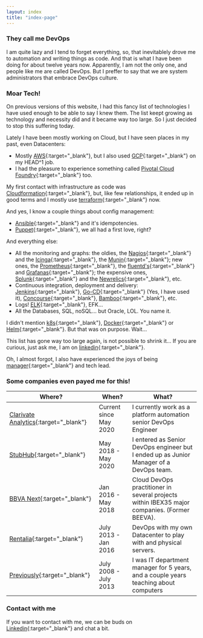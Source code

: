 ```yaml
---
layout: index
title: "index-page"
---
```


### They call me DevOps

I am quite lazy and I tend to forget everything, so, that inevitablely drove me to automation and writing things as code. And that is what I have been doing for about twelve years now. Apparently, I am not the only one, and people like me are called DevOps. But I preffer to say that we are system administrators that embrace DevOps culture.

### Moar Tech!

On previous versions of this website, I had this fancy list of technologies I have used enough to be able to say I knew them. The list keept growing as technology and necessity did and it became way too large. So I just decided to stop this suffering today.

Lately I have been mostly working on Cloud, but I have seen places in my past, even Datacenters:

- Mostly [AWS](https://aws.amazon.com/){:target="_blank"}, but I also used [GCP](https://cloud.google.com/){:target="_blank"} on my HEAD^1 job.
- I had the pleasure to experience something called [Pivotal Cloud Foundry](https://run.pivotal.io/){:target="_blank"} too.

My first contact with infrastructure as code was [Cloudformation](https://aws.amazon.com/cloudformation){:target="_blank"}, but, like few relationships, it ended up in good terms and I mostly use [terraform](https://www.terraform.io/){:target="_blank"} now.

And yes, I know a couple things about config management:

- [Ansible](https://www.ansible.com/){:target="_blank"} and it's idempotencies.
- [Puppet](https://puppet.com/){:target="_blank"}, we all had a first love, right?

And everything else:

- All the monitoring and graphs: the oldies, the [Nagios](https://www.nagios.com/){:target="_blank"} and the [Icinga](https://icinga.com/){:target="_blank"}, the [Munin](http://munin-monitoring.org/){:target="_blank"}; new ones, the [Prometheus](https://prometheus.io/){:target="_blank"}, the [fluentd's](https://www.fluentd.org/){:target="_blank"} and [Grafanas](https://grafana.com/){:target="_blank"}; the expensive ones, [Splunk](https://www.splunk.com/){:target="_blank"} and the [Newrelics](https://newrelic.com/){:target="_blank"}, etc.
- Continuous integration, deployment and delivery: [Jenkins](https://www.jenkins.io/){:target="_blank"}, [Go-CD](https://www.gocd.org/){:target="_blank"} (Yes, I have used it), [Concourse](https://concourse-ci.org/){:target="_blank"}, [Bamboo](https://www.atlassian.com/software/bamboo){:target="_blank"}, etc.
- Logs! [ELK](https://www.elastic.co/es/what-is/elk-stack){:target="_blank"}, EFK...
- All the Databases, SQL, noSQL... but Oracle, LOL. You name it.

I didn't mention [k8s](https://kubernetes.io/){:target="_blank"}, [Docker](https://www.docker.com/){:target="_blank"} or [Helm](https://helm.sh/){:target="_blank"}. But that was on purpose. Wait...

This list has gone way too large again, is not possible to shrink it... If you are curious, just ask me, I am on [linkedin](https://www.linkedin.com/in/eltioemil){:target="_blank"}.

Oh, I almost forgot, I also have experienced the joys of being [manager](./assets/Douglas_Reynholm.jpg){:target="_blank"} and tech lead.

### Some companies even payed me for this!

| Where?                                                               | When?                  | What?                                                                                        |
| -------------------------------------------------------------------- | ---------------------- | -------------------------------------------------------------------------------------------- |
| [Clarivate Analytics](https://clarivate.com/){:target="_blank"}     | Current since May 2020 | I currently work as a platform automation senior DevOps Engineer                             |
| [StubHub](https://www.stubhub.com/){:target="_blank"}               | May 2018 - May 2020    | I entered as Senior DevOps engineer but I ended up as Junior Manager of a DevOps team.       |
| [BBVA Next](https://www.bbvanexttechnologies.com){:target="_blank"} | Jan 2016 - May 2018    | Cloud DevOps practitioner in several projects within IBEX35 major companies. (Former BEEVA). |
| [Rentalia](https://www.rentalia.com){:target="_blank"}              | July 2013 - Jan 2016   | DevOps with my own Datacenter to play with and physical servers.                             |
| [Previously](https://www.ferri.es/){:target="_blank"}               | July 2008 - July 2013  | I was IT department manager for 5 years, and a couple years teaching about computers         |

### Contact with me

If you want to contact with me, we can be buds on [Linkedin](https://www.linkedin.com/in/emiliourena){:target="_blank"} and chat a bit.
